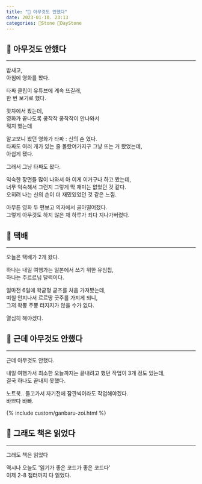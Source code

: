 ```yaml
---
title: "🌱 아무것도 안했다"
date: 2023-01-10. 23:13
categories: 🗿Stone 🌱DayStone
---
```


## 🗿 아무것도 안했다

---

밤새고,  
아침에 영화를 봤다.  

타짜 클립이 유튜브에 계속 뜨길래,  
한 번 보기로 했다.  

왓챠에서 봤는데,  
영화가 끝나도록 쿵작작 쿵작작이 안나와서  
뭐지 했는데  

알고보니 봤던 영화가 타짜 : 신의 손 였다.  
타짜도 여러 개가 있는 줄 몰랐어가지구 그냥 뜨는 거 봤었는데,  
아쉽게 됐다.  

그래서 그냥 타짜도 봤다.  

익숙한 장면들 많이 나와서 아 이게 이거구나 하고 봤는데,  
너무 익숙해서 그런지 그렇게 막 재미는 없었던 것 같다.  
오히려 나는 신의 손이 더 재밌있었던 것 같은 느낌.  

아무튼 영화 두 편보고 의자에서 골아떨어졌다.  
그렇게 아무것도 하지 않은 채 하루가 죄다 지나가버렸다.  

## 🗿 택배

---

오늘은 택배가 2개 왔다.  

하나는 내일 여행가는 일본에서 쓰기 위한 유심칩,  
하나는 주르르님 달력이다.  

얼마전 6일에 왁굳형 굳즈를 처음 가져봤는데,  
며칠 안지나서 르르땅 굿주를 가지게 되니,  
그저 왁뽕 주뽕 터지지가 않을 수가 없다.  

열심히 해야겠다.  

## 🗿 근데 아무것도 안했다

---

근데 아무것도 안했다.  

내일 여행가서 최소한 오늘까지는 끝내려고 했던 작업이 3개 정도 있는데,  
결국 하나도 끝내지 못했다.  

노트북.. 들고가서 자기전에 잠깐씩이라도 작업해야겠다.  
바쁘다 바빠.  

{% include custom/ganbaru-zoi.html %}

## 🗿 그래도 책은 읽었다

---

그래도 책은 읽었다  

역시나 오늘도 '읽기가 좋은 코드가 좋은 코드다'  
이제 2-8 챕터까지 다 읽었다.  
